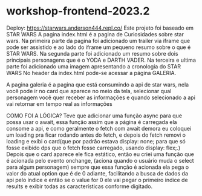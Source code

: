 # workshop-frontend-2023.2
Deploy: https://starwars.anderson444.repl.co/
Este projeto foi baseado em STAR WARS 
A pagina index.html é a pagina de Curiosidades sobre star wars. Na primeira parte da pagina foi adicionado
um trailer via iframe que pode ser assistido e ao lado do iframe um pequeno resumo sobre o que é STAR WARS.
Na segunda parte foi adicionado um resumo sobre dois principais personagens que é o YODA e DARTH VADER.
Na terceira e ultima parte foi adicionado uma imagem apresentando a cronologia do STAR WARS
No header da index.html pode-se acessar a página GALERIA.

A pagina galeria é a pagina que está consumindo a api de star wars, nela você pode ir no card que aparece no meio da tela, selecionar qual personagem você quer receber as informações e quando selecionado a api vai retornar em tempo real as informações 

COMO FOI A LÓGICA?
Teve que adicionar uma função async para que possa usar o await, essa função assim que 
a página é carregada ela consome a api, e como geralmente o fetch com await demora
eu coloquei um loading pra ficar rodando antes do fetch, e depois do fetch removi o loading e exibi o card(que por padrão estava display: none; para que só fosse exibido dps que o fetch fosse carregado, usando display: flex;.)
Depois que o card aparece ele fica estático, então eu criei uma função que é acionada pelo evento onchange,
(aciona quando o usuário muda o select para algum personagem) sempre que essa função é acionada ela pega o valor
do atual option que é de 0 adiante, facilitando a busca de dados da api pelo índice e então se o value for 0
ele vai pegar o primeiro indice de results e exibir todas as características conforme digitado.


